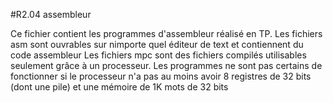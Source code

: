 #R2.04 assembleur

Ce fichier contient les programmes d'assembleur réalisé en TP.
Les fichiers asm sont ouvrables sur nimporte quel éditeur de text et contiennent du code assembleur
Les fichiers mpc sont des fichiers compilés utilisables seulement grâce à un processeur.
Les programmes ne sont pas certains de fonctionner si le processeur n'a pas au moins avoir 8 registres de 32 bits (dont une pile) et une mémoire de 1K mots de 32 bits
